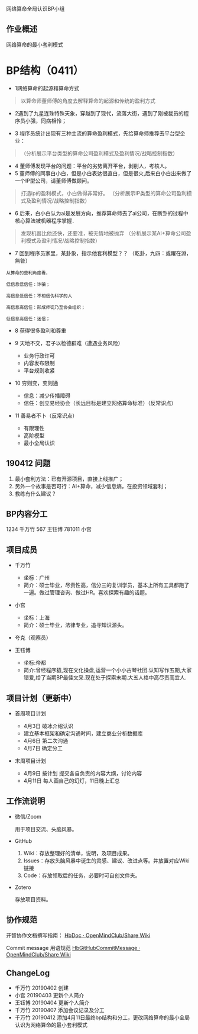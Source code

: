 网络算命全局认识BP小组

## 作业概述

网络算命的最小套利模式
# BP结构（0411）

- 1网络算命的起源和算命方式
> 以算命师董师傅的角度去解释算命的起源和传统的盈利方式

- 2遇到了九星连珠特殊天象，穿越到了现代，流落大街，遇到了刚被裁员的程序员小强，同病相怜；

- 3 程序员统计出现有三种主流的算命盈利模式，先给算命师推荐去平台型企业：
> （分析展示平台类型的算命公司盈利模式及盈利情况/战略控制指数）

- 4 董师傅发现平台的问题：平台的劣势离开平台，剥削人，考核人。
- 5 董师傅的同事白小白，但是小白表达很直白，但是很火,后来白小白出来做了一个IP型公司，请董师傅做顾问。
> 打造ip的盈利模式，小白做得非常好。
（分析展示IP类型的算命公司盈利模式及盈利情况/战略控制指数）

- 6 后来，白小白认为ai是发展方向，推荐算命师去了ai公司，在断卦的过程中核心算法被机器程序掌握．
> 发现机器比他还快，还要准，被无情地被抛弃
（分析展示某AI+算命公司盈利模式及盈利情况/战略控制指数）

- 7 回到程序员家里，某卦象，指示他套利模型？？
（乾卦，九四：或躍在淵，無咎）
> 
    从算命的营利角度看，

    低信息低信任：诈骗；

    高信息低信任：不相信伪科学的人

    高信息高信任：形成师徒乃至协会组织；

    低信息高信任：迷信；

- 8 获得很多盈利和尊重
- 9 天地不交，君子以检德辟难（遭遇业务风险）

  - 业务行政许可
  - 内容发布限制
  - 平台规则收紧

- 10 穷则变，变则通

  - 信息：减少传播障碍
  - 信任：创立易经协会（长远目标是建立网络算命标准）（反常识点）

- 11 善易者不卜（反常识点）

  - 有限理性
  - 高阶模型
  - 最小全局认识

## 190412 问题
1. 最小套利方法：已有开源项目，直接上线推广；
2. 另外一个故事是否可行：AI+算命，减少信息熵，在投资领域套利；
3. 教练有什么建议？


## BP内容分工
1234 千万竹 567 王钰博 781011 小宫

## 项目成员

- 千万竹
    - 坐标：广州
    - 简介：硕士毕业，尽责性高，信分三的复训学员，基本上所有工具都跑了一遍。做过管理咨询、做过HR。喜欢探索有趣的话题。
- 小宫   
    - 坐标：上海
    - 简介：硕士毕业，法律专业，追寻知识源头。
- 夸克（观察员）
    
- 王钰博
    - 坐标:帝都
    - 简介:曾经程序猿,现在文化操盘,运营一个小小古琴社团.认知写作五期,大家错爱,给了当期BP最佳文采.现在处于探索末期.大五人格中高尽责高宜人.
    
## 项目计划（更新中）

- 首周项目计划
    - 4月3日 破冰介绍认识 
    - 建立基本框架和确定沟通时间，建立商业分析数据库
    - 4月6日 第二次沟通 
    - 4月7日 确定分工

    
- 末周项目计划
    - 4月9日 按计划 提交各自负责的内容大纲，讨论内容
    - 4月11日 每人画自己的幻灯，11日晚上汇总


## 工作流说明

- 微信/Zoom

  用于项目交流、头脑风暴。

- GitHub

  1. Wiki：存放整理好的清单，说明，及项目成果。
  2. Issues：存放头脑风暴中诞生的灵感、建议、改进点等。并放置对应Wiki链接
  3. Code：存放领取后的任务，必要时可自创文件夹。

- Zotero

  存放项目资料。


## 协作规范

开智协作文档撰写指南： [HbDoc · OpenMindClub/Share Wiki](https://github.com/OpenMindClub/Share/wiki/HbDoc) 

Commit message 用语规范 [HbGitHubCommitMessage · OpenMindClub/Share Wiki](https://github.com/OpenMindClub/Share/wiki/HbGitHubCommitMessage) 

## ChangeLog
- 千万竹 20190402 创建
- 小宫  20190403  更新个人简介
- 王钰博  20190404  更新个人简介
- 千万竹 20190407 添加会议记录及分工
- 千万竹 20190412 添加4月11日最终bp结构和分工，更改网络算命的最小全局认识为网络算命的最小套利模式
